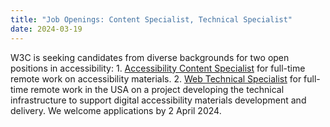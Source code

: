 ```yaml
---
title: "Job Openings: Content Specialist, Technical Specialist"
date: 2024-03-19
---
```


W3C is seeking candidates from diverse backgrounds for two open positions in accessibility: 1. [Accessibility Content Specialist](https://www.w3.org/careers/2024-accessibility-content-specialist-job-posting/) for full-time remote work on accessibility materials. 2. [Web Technical Specialist](https://www.w3.org/careers/2024-web-technical-specialist/) for full-time remote work in the USA on a project developing the technical infrastructure to support digital accessibility materials development and delivery. We welcome applications by 2 April 2024.
